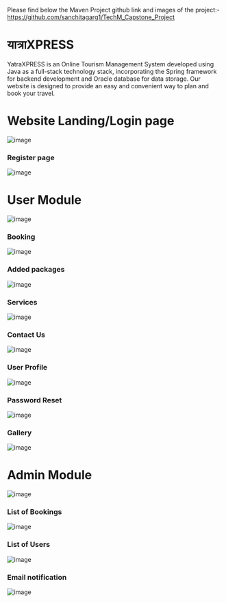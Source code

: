 Please find below the Maven Project github link and images of the project:-
https://github.com/sanchitagarg1/TechM_Capstone_Project

# यात्राXPRESS
YatraXPRESS is an Online Tourism Management System developed using Java as a full-stack technology stack, incorporating the Spring framework for backend development and Oracle database for data storage. Our website is designed to provide an easy and convenient way to plan and book your travel.

# Website Landing/Login page

![image](https://github.com/sanchitagarg1/TechM_Capstone_SpringMVC/assets/73783008/b0060671-e727-4e94-9dec-0f5278a80d4c)

### Register page

![image](https://github.com/sanchitagarg1/TechM_Capstone_SpringMVC/assets/73783008/a501f468-d073-4f10-8586-8fe60d92d366)

# User Module

![image](https://github.com/sanchitagarg1/TechM_Capstone_SpringMVC/assets/73783008/0de12276-1c8b-493e-8d4d-11b758d1617b)

### Booking 

![image](https://github.com/sanchitagarg1/TechM_Capstone_SpringMVC/assets/73783008/5cbd564a-294b-47c6-bd32-501d796836e0)

### Added packages

![image](https://github.com/sanchitagarg1/TechM_Capstone_SpringMVC/assets/73783008/68c0a637-f16a-4952-afcb-9ed91e471c7c)

### Services

![image](https://github.com/sanchitagarg1/TechM_Capstone_SpringMVC/assets/73783008/97b16747-957e-4cdd-a755-77c3c93fc934)

### Contact Us

![image](https://github.com/sanchitagarg1/TechM_Capstone_SpringMVC/assets/73783008/c57db0b4-5409-4010-bccc-7c007533f591)

### User Profile

![image](https://github.com/sanchitagarg1/TechM_Capstone_SpringMVC/assets/73783008/f5a64deb-4aaf-497d-a784-352d9daffd71)

### Password Reset

![image](https://github.com/sanchitagarg1/TechM_Capstone_SpringMVC/assets/73783008/078113fd-f39e-4ea5-8d93-55391c8811ea)

### Gallery

![image](https://github.com/sanchitagarg1/TechM_Capstone_SpringMVC/assets/73783008/125de812-46aa-45b9-af5f-bfa239c4b174)

# Admin Module

![image](https://github.com/sanchitagarg1/TechM_Capstone_SpringMVC/assets/73783008/f98619ed-db13-4537-9571-015b54506848)

### List of Bookings

![image](https://github.com/sanchitagarg1/TechM_Capstone_SpringMVC/assets/73783008/08f54543-ddb4-42dd-8997-b7ec7849c644)

### List of Users

![image](https://github.com/sanchitagarg1/TechM_Capstone_SpringMVC/assets/73783008/c38ff3e9-b6bb-41a4-97d5-d9a74419d967)

### Email notification

![image](https://github.com/sanchitagarg1/TechM_Capstone_SpringMVC/assets/73783008/954a89f6-2f38-4fae-9265-38bbd02ae705)
